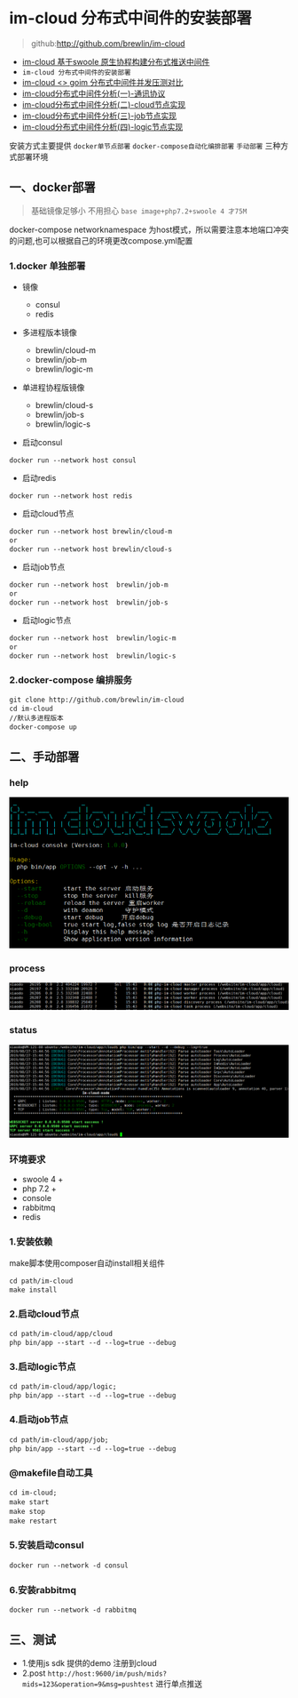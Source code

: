 # im-cloud 分布式中间件的安装部署
>github:http://github.com/brewlin/im-cloud
- [im-cloud 基于swoole 原生协程构建分布式推送中间件](./docs)
- `im-cloud 分布式中间件的安装部署`
- [im-cloud <> goim 分布式中间件并发压测对比 ](./docs)
- [im-cloud分布式中间件分析(一)-通讯协议](./docs)
- [im-cloud分布式中间件分析(二)-cloud节点实现](./docs)
- [im-cloud分布式中间件分析(三)-job节点实现](./docs)
- [im-cloud分布式中间件分析(四)-logic节点实现](./docs)

安装方式主要提供 `docker单节点部署` `docker-compose自动化编排部署` `手动部署` 三种方式部署环境

## 一、docker部署
>基础镜像足够小 不用担心  `base image+php7.2+swoole 4 才75M`

docker-compose networknamespace 为host模式，所以需要注意本地端口冲突的问题,也可以根据自己的环境更改compose.yml配置
### 1.docker 单独部署
- 镜像
    - consul
    - redis
- 多进程版本镜像
    - brewlin/cloud-m
    - brewlin/job-m
    - brewlin/logic-m
 - 单进程协程版镜像
    - brewlin/cloud-s
    - brewlin/job-s
    - brewlin/logic-s
 
- 启动consul
```
docker run --network host consul
```
- 启动redis
```
docker run --network host redis
```
- 启动cloud节点
```
docker run --network host brewlin/cloud-m
or
docker run --network host brewlin/cloud-s

```
- 启动job节点
```
docker run --network host  brewlin/job-m
or
docker run --network host  brewlin/job-s
```
- 启动logic节点
```
docker run --network host  brewlin/logic-m
or
docker run --network host  brewlin/logic-s
```

### 2.docker-compose 编排服务
```
git clone http://github.com/brewlin/im-cloud
cd im-cloud
//默认多进程版本
docker-compose up
```
## 二、手动部署
### help
![](../resource/console.png)
### process 
![](../resource/process.png)
### status
![](../resource/start.png)
### 环境要求
- swoole 4 +
- php 7.2 +
- console
- rabbitmq
- redis
### 1.安装依赖
make脚本使用composer自动install相关组件
```
cd path/im-cloud
make install
```
### 2.启动cloud节点
```
cd path/im-cloud/app/cloud
php bin/app --start --d --log=true --debug
```
### 3.启动logic节点
```
cd path/im-cloud/app/logic;
php bin/app --start --d --log=true --debug
```
### 4.启动job节点
```
cd path/im-cloud/app/job;
php bin/app --start --d --log=true --debug
```
### @makefile自动工具
```proto
cd im-cloud;
make start
make stop
make restart
```
### 5.安装启动consul
```proto
docker run --network -d consul
```
### 6.安装rabbitmq
```proto
docker run --network -d rabbitmq
```

## 三、测试
- 1.使用js sdk 提供的demo 注册到cloud
- 2.post `http://host:9600/im/push/mids?mids=123&operation=9&msg=pushtest` 进行单点推送